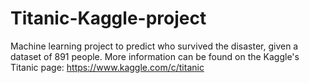 # Titanic-Kaggle-project
Machine learning project to predict who survived the disaster, given a dataset of 891 people. More information can be found on the Kaggle's Titanic page: https://www.kaggle.com/c/titanic
